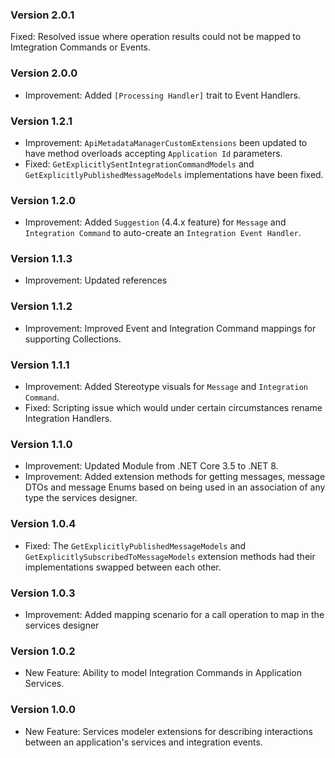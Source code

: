 ### Version 2.0.1

Fixed: Resolved issue where operation results could not be mapped to Imtegration Commands or Events.

### Version 2.0.0

- Improvement: Added `[Processing Handler]` trait to Event Handlers.

### Version 1.2.1

- Improvement: `ApiMetadataManagerCustomExtensions` been updated to have method overloads accepting `Application Id` parameters.
- Fixed: `GetExplicitlySentIntegrationCommandModels` and `GetExplicitlyPublishedMessageModels` implementations have been fixed.

### Version 1.2.0

- Improvement: Added `Suggestion` (4.4.x feature) for `Message` and `Integration Command` to auto-create an `Integration Event Handler`.

### Version 1.1.3

- Improvement: Updated references

### Version 1.1.2

- Improvement: Improved Event and Integration Command mappings for supporting Collections.
 
### Version 1.1.1

- Improvement: Added Stereotype visuals for `Message` and `Integration Command`.
- Fixed: Scripting issue which would under certain circumstances rename Integration Handlers.

### Version 1.1.0

- Improvement: Updated Module from .NET Core 3.5 to .NET 8.
- Improvement: Added extension methods for getting messages, message DTOs and message Enums based on being used in an association of any type the services designer.

### Version 1.0.4

- Fixed: The `GetExplicitlyPublishedMessageModels` and `GetExplicitlySubscribedToMessageModels` extension methods had their implementations swapped between each other.

### Version 1.0.3

- Improvement: Added mapping scenario for a call operation to map in the services designer

### Version 1.0.2

- New Feature: Ability to model Integration Commands in Application Services.

### Version 1.0.0

- New Feature: Services modeler extensions for describing interactions between an application's services and integration events.
